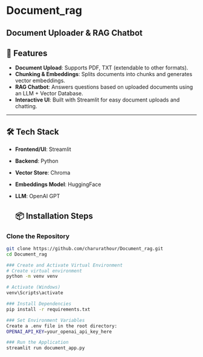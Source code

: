 # Document_rag

## Document Uploader & RAG Chatbot

## 🚀 Features
- **Document Upload**: Supports PDF, TXT (extendable to other formats).
- **Chunking & Embeddings**: Splits documents into chunks and generates vector embeddings.
- **RAG Chatbot**: Answers questions based on uploaded documents using an LLM + Vector Database.
- **Interactive UI**: Built with Streamlit for easy document uploads and chatting.

---

## 🛠️ Tech Stack
- **Frontend/UI**: Streamlit
- **Backend**: Python
- **Vector Store**: Chroma
- **Embeddings Model**: HuggingFace
- **LLM**: OpenAI GPT

  ## 📦 Installation Steps

### Clone the Repository
```bash
git clone https://github.com/charurathour/Document_rag.git
cd Document_rag

### Create and Activate Virtual Environment
# Create virtual environment
python -m venv venv

# Activate (Windows)
venv\Scripts\activate

### Install Dependencies
pip install -r requirements.txt

### Set Environment Variables
Create a .env file in the root directory:
OPENAI_API_KEY=your_openai_api_key_here

### Run the Application
streamlit run document_app.py

